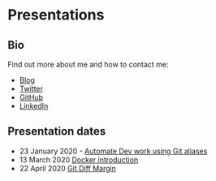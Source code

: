 # Presentations

## Bio

Find out more about me and how to contact me:

* [Blog](https://laurentkempe.com/)
* [Twitter](https://twitter.com/laurentkempe)
* [GitHub](https://github.com/laurentkempe)
* [LinkedIn](https://www.linkedin.com/in/laurentkempe/)

## Presentation dates

* 23 January 2020 - [Automate Dev work using Git aliases](https://laurentkempe.com/presentations/Automate%20Dev%20work%20using%20Git%20aliases/index.html#/)
* 13 March 2020  [Docker introduction](https://laurentkempe.com/presentations/Docker%20introduction/index.html#/)
* 22 April 2020 [Git Diff Margin](https://laurentkempe.com/presentations/Git%20Diff%20Margin/#/)
